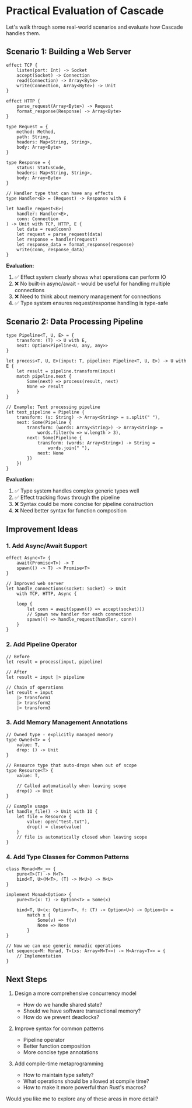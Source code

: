 # Practical Evaluation of Cascade

Let's walk through some real-world scenarios and evaluate how Cascade handles them.

## Scenario 1: Building a Web Server

```cascade
effect TCP {
    listen(port: Int) -> Socket
    accept(Socket) -> Connection
    read(Connection) -> Array<Byte>
    write(Connection, Array<Byte>) -> Unit
}

effect HTTP {
    parse_request(Array<Byte>) -> Request
    format_response(Response) -> Array<Byte>
}

type Request = {
    method: Method,
    path: String,
    headers: Map<String, String>,
    body: Array<Byte>
}

type Response = {
    status: StatusCode,
    headers: Map<String, String>,
    body: Array<Byte>
}

// Handler type that can have any effects
type Handler<E> = (Request) -> Response with E

let handle_request<E>(
    handler: Handler<E>, 
    conn: Connection
) -> Unit with TCP, HTTP, E {
    let data = read(conn)
    let request = parse_request(data)
    let response = handler(request)
    let response_data = format_response(response)
    write(conn, response_data)
}
```

**Evaluation:**
1. ✅ Effect system clearly shows what operations can perform IO
2. ❌ No built-in async/await - would be useful for handling multiple connections
3. ❌ Need to think about memory management for connections
4. ✅ Type system ensures request/response handling is type-safe

## Scenario 2: Data Processing Pipeline

```cascade
type Pipeline<T, U, E> = {
    transform: (T) -> U with E,
    next: Option<Pipeline<U, any, any>>
}

let process<T, U, E>(input: T, pipeline: Pipeline<T, U, E>) -> U with E {
    let result = pipeline.transform(input)
    match pipeline.next {
        Some(next) => process(result, next)
        None => result
    }
}

// Example: Text processing pipeline
let text_pipeline = Pipeline {
    transform: (s: String) -> Array<String> = s.split(" "),
    next: Some(Pipeline {
        transform: (words: Array<String>) -> Array<String> = 
            words.filter(w => w.length > 3),
        next: Some(Pipeline {
            transform: (words: Array<String>) -> String =
                words.join(" "),
            next: None
        })
    })
}
```

**Evaluation:**
1. ✅ Type system handles complex generic types well
2. ✅ Effect tracking flows through the pipeline
3. ❌ Syntax could be more concise for pipeline construction
4. ❌ Need better syntax for function composition

## Improvement Ideas

### 1. Add Async/Await Support
```cascade
effect Async<T> {
    await(Promise<T>) -> T
    spawn(() -> T) -> Promise<T>
}

// Improved web server
let handle_connections(socket: Socket) -> Unit 
    with TCP, HTTP, Async {
    
    loop {
        let conn = await(spawn(() => accept(socket)))
        // Spawn new handler for each connection
        spawn(() => handle_request(handler, conn))
    }
}
```

### 2. Add Pipeline Operator
```cascade
// Before
let result = process(input, pipeline)

// After
let result = input |> pipeline

// Chain of operations
let result = input 
    |> transform1 
    |> transform2 
    |> transform3
```

### 3. Add Memory Management Annotations
```cascade
// Owned type - explicitly managed memory
type Owned<T> = {
    value: T,
    drop: () -> Unit
}

// Resource type that auto-drops when out of scope
type Resource<T> {
    value: T,
    
    // Called automatically when leaving scope
    drop() -> Unit
}

// Example usage
let handle_file() -> Unit with IO {
    let file = Resource {
        value: open("test.txt"),
        drop() = close(value)
    }
    // file is automatically closed when leaving scope
}
```

### 4. Add Type Classes for Common Patterns
```cascade
class Monad<M<_>> {
    pure<T>(T) -> M<T>
    bind<T, U>(M<T>, (T) -> M<U>) -> M<U>
}

implement Monad<Option> {
    pure<T>(x: T) -> Option<T> = Some(x)
    
    bind<T, U>(x: Option<T>, f: (T) -> Option<U>) -> Option<U> = 
        match x {
            Some(v) => f(v)
            None => None
        }
}

// Now we can use generic monadic operations
let sequence<M: Monad, T>(xs: Array<M<T>>) -> M<Array<T>> = {
    // Implementation
}
```

## Next Steps

1. Design a more comprehensive concurrency model
   - How do we handle shared state?
   - Should we have software transactional memory?
   - How do we prevent deadlocks?

2. Improve syntax for common patterns
   - Pipeline operator
   - Better function composition
   - More concise type annotations

3. Add compile-time metaprogramming
   - How to maintain type safety?
   - What operations should be allowed at compile time?
   - How to make it more powerful than Rust's macros?

Would you like me to explore any of these areas in more detail?
